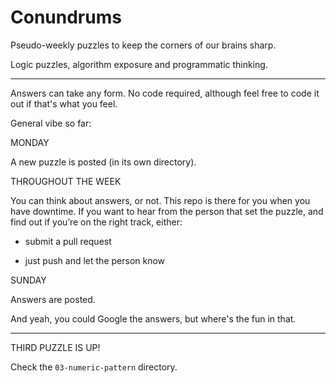 # Conundrums

Pseudo-weekly puzzles to keep the corners of our brains sharp.

Logic puzzles, algorithm exposure and programmatic thinking.

______________

Answers can take any form.
No code required, although feel free to code it out if that's what you feel.

General vibe so far:

MONDAY

A new puzzle is posted (in its own directory).



THROUGHOUT THE WEEK

You can think about answers, or not. This repo is there for you when you have downtime.
If you want to hear from the person that set the puzzle, and find out if you’re on the right track, either:

- submit a pull request

- just push and let the person know



SUNDAY

Answers are posted.



And yeah, you could Google the answers, but where's the fun in that.

______________

THIRD PUZZLE IS UP!

Check the `03-numeric-pattern` directory.
